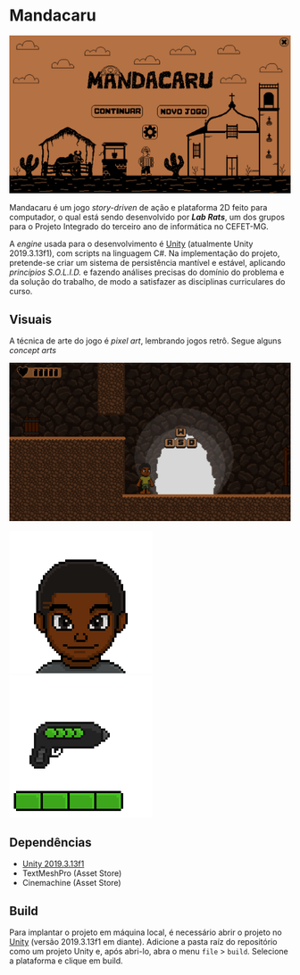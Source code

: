 # Mandacaru

![Menu principal](imgs/menu-principal.png)

Mandacaru é um jogo *story-driven* de ação e plataforma 2D feito para computador, o qual está sendo desenvolvido por ***Lab Rats***, um dos grupos para o Projeto Integrado do terceiro ano de informática no CEFET-MG.

A *engine* usada para o desenvolvimento é [Unity](https://unity.com/) (atualmente Unity 2019.3.13f1), com scripts na linguagem C#. Na implementação do projeto, pretende-se criar um sistema de persistência mantível e estável, aplicando *princípios S.O.L.I.D.* e fazendo análises precisas do domínio do problema e da solução do trabalho, de modo a satisfazer as disciplinas curriculares do curso.

## Visuais

A técnica de arte do jogo é *pixel art*, lembrando jogos retrô. Segue alguns *concept arts*

![Screenshot in-game](imgs/screenshot.png)

![Rosto em pixel art](imgs/rosto-personagem.png) ![Modelo da arma](imgs/modelo-arma.gif)

## Dependências

- [Unity 2019.3.13f1](https://unity3d.com/get-unity/download/archive)
- TextMeshPro (Asset Store)
- Cinemachine (Asset Store)

## Build

Para implantar o projeto em máquina local, é necessário abrir o projeto no [Unity](https://unity3d.com/get-unity/download/archive) (versão 2019.3.13f1 em diante). Adicione a pasta raíz do repositório como um projeto Unity e, após abri-lo, abra o menu `file` > `build`. Selecione a plataforma e clique em build.

